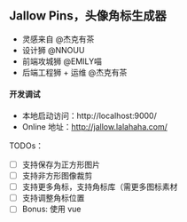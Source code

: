 ## Jallow Pins，头像角标生成器

* 灵感来自 @杰克有茶
* 设计狮 @NNOUU
* 前端攻城狮 @EMILY喵
* 后端工程狮 + 运维 @杰克有茶

#### 开发调试
* 本地启动访问：http://localhost:9000/
* Online 地址：http://jallow.lalahaha.com/

TODOs：

* [ ] 支持保存为正方形图片
* [ ] 支持非方形图像裁剪
* [ ] 支持更多角标，支持角标库（需更多图标素材
* [ ] 支持调整角标位置
* [ ] Bonus: 使用 vue
